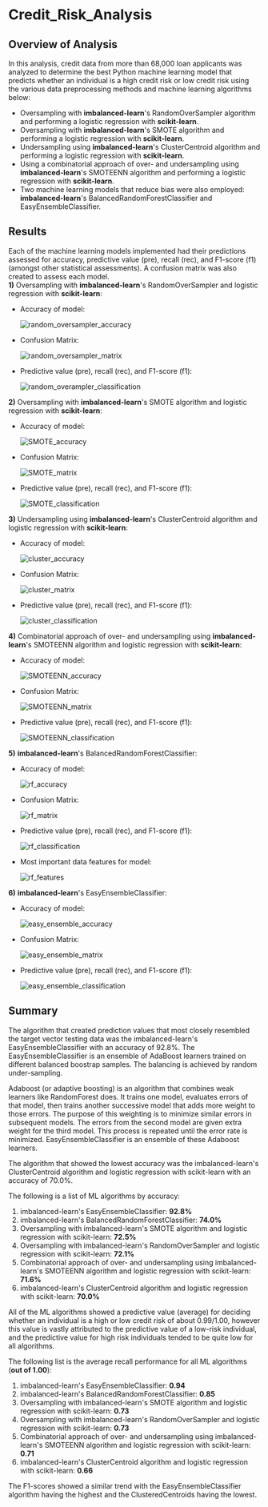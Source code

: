 # Credit_Risk_Analysis
## Overview of Analysis
In this analysis, credit data from more than 68,000 loan applicants was analyzed to determine the best Python machine learning model that predicts whether an individual is a high credit risk or low credit risk using the various data preprocessing methods and machine learning algorithms below:
* Oversampling with **imbalanced-learn**'s RandomOverSampler algorithm and performing a logistic regression with **scikit-learn**.
* Oversampling with **imbalanced-learn**'s SMOTE algorithm and performing a logistic regression with **scikit-learn**.
* Undersampling using **imbalanced-learn**'s ClusterCentroid algorithm and performing a logistic regression with **scikit-learn**.
* Using a combinatorial approach of over- and undersampling using **imbalanced-learn**'s SMOTEENN algorithm and performing a logistic regression with **scikit-learn**.
* Two machine learning models that reduce bias were also employed: **imbalanced-learn**'s BalancedRandomForestClassifier and EasyEnsembleClassifier.
## Results
Each of the machine learning models implemented had their predictions assessed for accuracy, predictive value (pre), recall (rec), and F1-score (f1) (amongst other statistical assessments). A confusion matrix was also created to assess each model.<br/>
**1)** Oversampling with **imbalanced-learn**'s RandomOverSampler and  logistic regression with **scikit-learn**:<br/>

* Accuracy of model:<br/>

    ![random_oversampler_accuracy](./images/random_oversample_accuracy.png)<br/>

* Confusion Matrix: <br/>

    ![random_oversampler_matrix](./images/random_oversampler_matrix.png)<br/>

* Predictive value (pre), recall (rec), and F1-score (f1):<br/>

    ![random_overampler_classification](./images/random_oversampler_classification.png)<br/>

**2)** Oversampling with **imbalanced-learn**'s SMOTE algorithm and logistic regression with **scikit-learn**:<br/>

* Accuracy of model:<br/>

    ![SMOTE_accuracy](./images/smote_accuracy.png)<br/>

* Confusion Matrix: <br/>

    ![SMOTE_matrix](./images/smote_matrix.png)<br/>

* Predictive value (pre), recall (rec), and F1-score (f1):<br/>

    ![SMOTE_classification](./images/smote_classification.png)<br/>

**3)** Undersampling using **imbalanced-learn**'s ClusterCentroid algorithm and logistic regression with **scikit-learn**:

* Accuracy of model:<br/>

    ![cluster_accuracy](./images/cluster_accuracy.png)<br/>

* Confusion Matrix: <br/>

    ![cluster_matrix](./images/cluster_matrix.png)<br/>

* Predictive value (pre), recall (rec), and F1-score (f1):<br/>

    ![cluster_classification](./images/cluster_classification.png)<br/>

**4)** Combinatorial approach of over- and undersampling using **imbalanced-learn**'s SMOTEENN algorithm and logistic regression with **scikit-learn**:

* Accuracy of model:<br/>

    ![SMOTEENN_accuracy](./images/smoteenn_accuracy.png)<br/>

* Confusion Matrix: <br/>

    ![SMOTEENN_matrix](./images/smoteenn_matrix.png)<br/>

* Predictive value (pre), recall (rec), and F1-score (f1):<br/>

    ![SMOTEENN_classification](./images/smoteenn_classification.png)<br/>

**5)** **imbalanced-learn**'s BalancedRandomForestClassifier:

* Accuracy of model:<br/>

    ![rf_accuracy](./images/rf_accuracy.png)<br/>

* Confusion Matrix: <br/>

    ![rf_matrix](./images/rf_matrix.png)<br/>

* Predictive value (pre), recall (rec), and F1-score (f1):<br/>

    ![rf_classification](./images/rf_classification.png)<br/>

* Most important data features for model:<br/>

    ![rf_features](./images/rf_features.png)<br/>

**6)** **imbalanced-learn**'s EasyEnsembleClassifier:

* Accuracy of model:<br/>

    ![easy_ensemble_accuracy](./images/easy_ensemble_accuracy.png)<br/>

* Confusion Matrix: <br/>

    ![easy_ensemble_matrix](./images/easy_ensemble_matrix.png)<br/>

* Predictive value (pre), recall (rec), and F1-score (f1):<br/>

    ![easy_ensemble_classification](./images/easy_ensemble_classification.png)<br/>

## Summary
The algorithm that created prediction values that most closely resembled the target vector testing data was the imbalanced-learn's EasyEnsembleClassifier with an accuracy of 92.8%. The EasyEnsembleClassifier is an ensemble of AdaBoost learners trained on different balanced boostrap samples. The balancing is achieved by random under-sampling.<br/>

Adaboost (or adaptive boosting) is an algorithm that combines weak learners like RandomForest does. It trains one model, evaluates errors of that model, then trains another successive model that adds more weight to those errors. The purpose of this weighting is to minimize similar errors in subsequent models. The errors from the second model are given extra weight for the third model. This process is repeated until the error rate is minimized. EasyEnsembleClassifier is an ensemble of these Adaboost learners.<br/>

The algorithm that showed the lowest accuracy was the imbalanced-learn's ClusterCentroid algorithm and logistic regression with scikit-learn with an accuracy of 70.0%.<br/>

The following is a list of ML algorithms by accuracy:<br/>

1) imbalanced-learn's EasyEnsembleClassifier: **92.8%**
2) imbalanced-learn's BalancedRandomForestClassifier: **74.0%**
3) Oversampling with imbalanced-learn's SMOTE algorithm and     logistic regression with scikit-learn: **72.5%**
4) Oversampling with imbalanced-learn's RandomOverSampler and logistic regression with scikit-learn: **72.1%**
5) Combinatorial approach of over- and undersampling using imbalanced-learn's SMOTEENN algorithm and logistic regression with scikit-learn: **71.6%**
6) imbalanced-learn's ClusterCentroid algorithm and logistic regression with scikit-learn: **70.0%**<br/>

All of the ML algorithms showed a predictive value (average) for deciding whether an individual is a high or low credit risk of about 0.99/1.00, however this value is vastly attributed to the predictive value of a low-risk individual, and the predictive value for high risk individuals tended to be quite low for all algorithms.<br/>

The following list is the average recall performance for all ML algorithms (**out of 1.00**):<br/>
1) imbalanced-learn's EasyEnsembleClassifier: **0.94**
2) imbalanced-learn's BalancedRandomForestClassifier: **0.85**
3) Oversampling with imbalanced-learn's SMOTE algorithm and     logistic regression with scikit-learn: **0.73**
4) Oversampling with imbalanced-learn's RandomOverSampler and logistic regression with scikit-learn: **0.73**
5) Combinatorial approach of over- and undersampling using imbalanced-learn's SMOTEENN algorithm and logistic regression with scikit-learn: **0.71**
6) imbalanced-learn's ClusterCentroid algorithm and logistic regression with scikit-learn: **0.66**<br/>

The F1-scores showed a similar trend with the EasyEnsembleClassifier algorithm having the highest and the ClusteredCentroids having the lowest. 